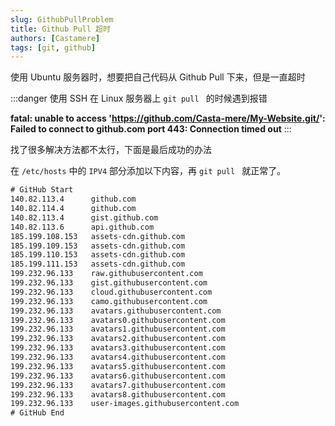 ```yaml
---
slug: GithubPullProblem
title: Github Pull 超时
authors: [Castamere]
tags: [git, github]
---
```


使用 Ubuntu 服务器时，想要把自己代码从 Github Pull 下来，但是一直超时

:::danger
使用 SSH 在 Linux 服务器上 `git pull ` 的时候遇到报错

**fatal: unable to access 'https://github.com/Casta-mere/My-Website.git/': Failed to connect to github.com port 443: Connection timed out**
:::

<!--truncate-->

找了很多解决方法都不太行，下面是最后成功的办法

在 `/etc/hosts` 中的 `IPV4` 部分添加以下内容，再 `git pull ` 就正常了。

```txt showLineNumbers
# GitHub Start
140.82.113.4      github.com
140.82.114.4      github.com
140.82.113.4      gist.github.com
140.82.113.6      api.github.com
185.199.108.153   assets-cdn.github.com
185.199.109.153   assets-cdn.github.com
185.199.110.153   assets-cdn.github.com
185.199.111.153   assets-cdn.github.com
199.232.96.133    raw.githubusercontent.com
199.232.96.133    gist.githubusercontent.com
199.232.96.133    cloud.githubusercontent.com
199.232.96.133    camo.githubusercontent.com
199.232.96.133    avatars.githubusercontent.com
199.232.96.133    avatars0.githubusercontent.com
199.232.96.133    avatars1.githubusercontent.com
199.232.96.133    avatars2.githubusercontent.com
199.232.96.133    avatars3.githubusercontent.com
199.232.96.133    avatars4.githubusercontent.com
199.232.96.133    avatars5.githubusercontent.com
199.232.96.133    avatars6.githubusercontent.com
199.232.96.133    avatars7.githubusercontent.com
199.232.96.133    avatars8.githubusercontent.com
199.232.96.133    user-images.githubusercontent.com
# GitHub End
```